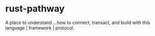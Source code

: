 # rust-pathway
A place to understand ...how to connect, transact, and build with this language | framework | protocol.
